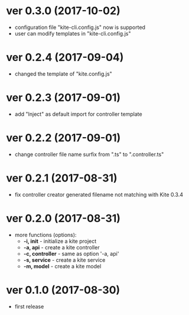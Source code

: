# ver 0.3.0 (2017-10-02)
- configuration file "kite-cli.config.js" now is supported
- user can modify templates in "kite-cli.config.js"

# ver 0.2.4 (2017-09-04)
- changed the template of "kite.config.js"

# ver 0.2.3 (2017-09-01)
- add "Inject" as default import for controller template

# ver 0.2.2 (2017-09-01)
- change controller file name surfix from ".ts" to ".controller.ts"

# ver 0.2.1 (2017-08-31)
- fix controller creator generated filename not matching with Kite 0.3.4

# ver 0.2.0 (2017-08-31)
- more functions (options):
  * __-i, init__ - initialize a kite project
  * __-a, api__ - create a kite controller
  * __-c, controller__ - same as option '-a, api'
  * __-s, service__ - create a kite service
  * __-m, model__ - create a kite model

# ver 0.1.0 (2017-08-30)
- first release